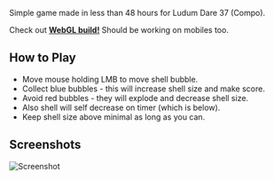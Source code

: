 Simple game made in less than 48 hours for Ludum Dare 37 (Compo).

Check out [**WebGL build!**](http://ludumdare.com/compo/ludum-dare-37/?action=preview&uid=124439) Should be working on mobiles too.

## How to Play

- Move mouse holding LMB to move shell bubble. 
- Collect blue bubbles - this will increase shell size and make score. 
- Avoid red bubbles - they will explode and decrease shell size. 
- Also shell will self decrease on timer (which is below). 
- Keep shell size above minimal as long as you can.

## Screenshots

![Screenshot](https://s6.postimg.org/m46b6c7td/ludumdare37.jpg)
